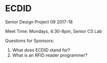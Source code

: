 # ECDID
Senior Design Project 09 2017-18

Meet Time: Mondays, 4:30-8pm, Senior CS Lab

Questions for Sponsors:
1. What does ECDID stand for?
2. What is an RFID reader programmer?
